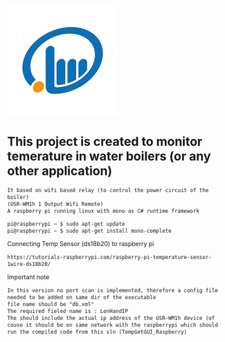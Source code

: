 ![alt text](https://github.com/artiomle/lonhand-new/blob/master/lonhand-logo.jpg)
# This project is created to monitor temerature in water boilers (or any other application)
    It based on wifi based relay (to control the power circuit of the boiler)
    (USR-WM1h 1 Output Wifi Remote)
    A raspberry pi running linux with mono as C# runtime framework 
   ``` 
   pi@raspberrypi ~ $ sudo apt-get update
   pi@raspberrypi ~ $ sudo apt-get install mono-complete
   ```
   
 Connecting Temp Sensor (ds18b20) to raspberry pi
   ```
   https://tutorials-raspberrypi.com/raspberry-pi-temperature-sensor-1wire-ds18b20/
   ```
   
Important note 
```
In this version no port scan is implemented, therefore a config file needed to be added on same dir of the executable 
file name should be "db.xml"
The required fieled name is : LonHandIP
The should include the actual ip address of the USR-WM1h device (of couse it should be on same network with the raspberrypi which should run the compiled code from this sln (TempGetGUI_Raspberry)
